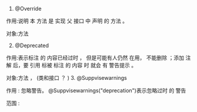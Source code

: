 1. @Override

 作用:说明 本 方法 是 实现 父 接口 中 声明 的 方法 。

 对象:方法

2. @Deprecated

 作用:表示标注 的 内容已经过时 ， 但是可能有人仍然 在用， 不能删除 ；添加 注解 后，要 引用 标被 标注 的 内容 时 就会 有 警告提示 。

 对象:方法 ， (类和接口 ？ )
3. @Suppvisewarnings

 作用 : 忽略警告。 @Suppvisewarnings("deprecation")表示忽略过时 的 警告

 范围 :

